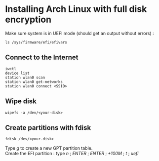 # Installing Arch Linux with full disk encryption

Make sure system is in UEFI mode (should get an output without errors) :
```
ls /sys/firmware/efi/efivars
```
## Connect to the Internet
```
iwctl
device list
station wlan0 scan
station wlan0 get-networks
station wlan0 connect <SSID>
```

## Wipe disk
```
wipefs -a /dev/<your-disk>
```

## Create partitions with fdisk
```
fdisk /dev/<your-disk>
```
Type *g* to create a new GPT partition table.  
Create the EFI partition : type *n* ; *ENTER* ; *ENTER* ; *+100M* ; *t* ; *uefi*


```
```
```
```
```
```
```
```
```
```
